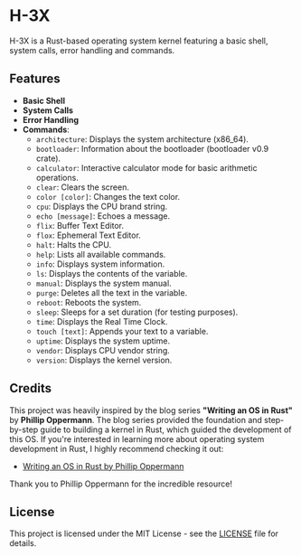 # H-3X

H-3X is a Rust-based operating system kernel featuring a basic shell, system calls, error handling and commands.

## Features

- **Basic Shell**
- **System Calls**
- **Error Handling**
- **Commands**:
  - `architecture`: Displays the system architecture (x86_64).
  - `bootloader`: Information about the bootloader (bootloader v0.9 crate).
  - `calculator`: Interactive calculator mode for basic arithmetic operations.
  - `clear`: Clears the screen.
  - `color [color]`: Changes the text color.
  - `cpu`: Displays the CPU brand string.
  - `echo [message]`: Echoes a message.
  - `flix`: Buffer Text Editor.
  - `flox`: Ephemeral Text Editor.
  - `halt`: Halts the CPU.
  - `help`: Lists all available commands.
  - `info`: Displays system information.
  - `ls`: Displays the contents of the variable.
  - `manual`: Displays the system manual.
  - `purge`: Deletes all the text in the variable.
  - `reboot`: Reboots the system.
  - `sleep`: Sleeps for a set duration (for testing purposes).
  - `time`: Displays the Real Time Clock.
  - `touch [text]`: Appends your text to a variable.
  - `uptime`: Displays the system uptime.
  - `vendor`: Displays CPU vendor string.
  - `version`: Displays the kernel version.

## Credits

This project was heavily inspired by the blog series **"Writing an OS in Rust"** by **Phillip Oppermann**. The blog series provided the foundation and step-by-step guide to building a kernel in Rust, which guided the development of this OS. If you're interested in learning more about operating system development in Rust, I highly recommend checking it out:

- [Writing an OS in Rust by Phillip Oppermann](https://os.phil-opp.com)

Thank you to Phillip Oppermann for the incredible resource!

## License

This project is licensed under the MIT License - see the [LICENSE](LICENSE) file for details.
